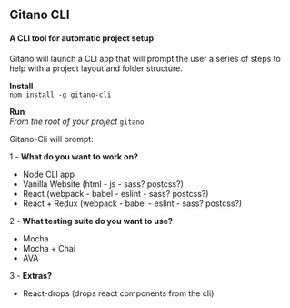 ## Gitano CLI

#### A CLI tool for automatic project setup

Gitano will launch a CLI app that will prompt the user a series of steps to help with a project layout and folder structure.

**Install**  
`npm install -g gitano-cli`

**Run**  
*From the root of your project*
`gitano`

Gitano-Cli will prompt:  

1 - **What do you want to work on?**
* Node CLI app
* Vanilla Website (html - js - sass? postcss?)
* React (webpack - babel - eslint - sass? postcss?)
* React + Redux (webpack - babel - eslint - sass? postcss?)

2 - **What testing suite do you want to use?**
* Mocha
* Mocha + Chai
* AVA

3 - **Extras?**
* React-drops (drops react components from the cli)
